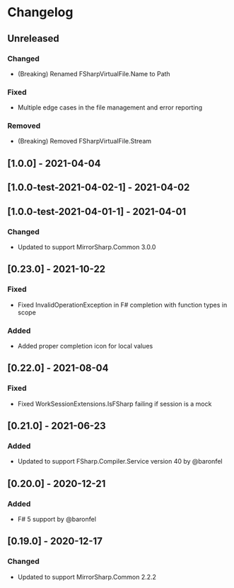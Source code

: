 # Changelog

## Unreleased

### Changed
- (Breaking) Renamed FSharpVirtualFile.Name to Path

### Fixed
- Multiple edge cases in the file management and error reporting

### Removed
- (Breaking) Removed FSharpVirtualFile.Stream

## [1.0.0] - 2021-04-04
## [1.0.0-test-2021-04-02-1] - 2021-04-02
## [1.0.0-test-2021-04-01-1] - 2021-04-01

### Changed
- Updated to support MirrorSharp.Common 3.0.0

## [0.23.0] - 2021-10-22

### Fixed
- Fixed InvalidOperationException in F# completion with function types in scope

### Added
- Added proper completion icon for local values

## [0.22.0] - 2021-08-04

### Fixed
- Fixed WorkSessionExtensions.IsFSharp failing if session is a mock

## [0.21.0] - 2021-06-23

### Added
- Updated to support FSharp.Compiler.Service version 40 by @baronfel

## [0.20.0] - 2020-12-21

### Added
- F# 5 support by @baronfel

## [0.19.0] - 2020-12-17

### Changed
- Updated to support MirrorSharp.Common 2.2.2